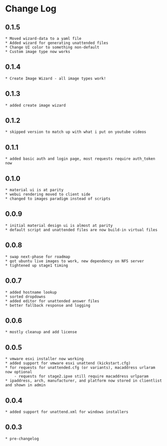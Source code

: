 # Change Log

## 0.1.5
	* Moved wizard-data to a yaml file
	* Added wizard for generating unattended files
	* Change UI color to something non-default
	* Custom image type now works
## 0.1.4
	* Create Image Wizard - all image types work!
## 0.1.3
	* added create image wizard
## 0.1.2
	* skipped version to match up with what i put on youtube videos
## 0.1.1
	* added basic auth and login page, most requests require auth_token now
## 0.1.0
	* material ui is at parity
	* webui rendering moved to client side
	* changed to images paradigm instead of scripts
## 0.0.9
	* initial material design ui is almost at parity
	* default script and unattended files are now build-in virtual files
## 0.0.8
	* swap next-phase for roadmap
	* got ubuntu live images to work, new dependency on NFS server
	* tightened up stage1 timing
## 0.0.7
	* added hostname lookup
	* sorted dropdowns
	* added editor for unattended answer files
	* better fallback response and logging
## 0.0.6
	* mostly cleanup and add license
## 0.0.5
	* vmware esxi installer now working
	* added support for vmware esxi unattend (kickstart.cfg)
	* for requests for unattended.cfg (or variants), macaddress urlaram now optional
		- requests for stage2.ipxe still require macaddress urlparam
	* ipaddress, arch, manufacturer, and platform now stored in clientlist and shown in admin
## 0.0.4
	* added support for unattend.xml for windows installers
## 0.0.3
	* pre-changelog
